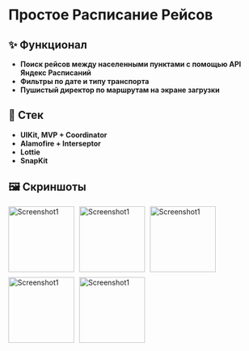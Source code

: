 # Простое Расписание Рейсов

## ✨ Функционал

- **Поиск рейсов между населенными пунктами с помощью API Яндекс Расписаний**
- **Фильтры по дате и типу транспорта**
- **Пушистый директор по маршрутам на экране загрузки**

## 🤖 Стек

- **UIKit, MVP + Coordinator**
- **Alamofire + Interseptor**
- **Lottie**
- **SnapKit**

## 🖼️ Скриншоты

<div style="display: flex; flex-wrap: wrap; gap: 10px;">
  <img src="https://www.kidjuniper.ru/dir1.png" alt="Screenshot1" style="width: 130px; height: auto;"/>
  <img src="https://www.kidjuniper.ru/dir2.png" alt="Screenshot1" style="width: 130px; height: auto;"/>
  <img src="https://www.kidjuniper.ru/dir3.png" alt="Screenshot1" style="width: 130px; height: auto;"/>
  <img src="https://www.kidjuniper.ru/dir7.png" alt="Screenshot1" style="width: 130px; height: auto;"/>
  <img src="https://www.kidjuniper.ru/dir5.png" alt="Screenshot1" style="width: 130px; height: auto;"/>
</div>

